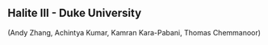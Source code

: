 ## Halite III - Duke University 
(Andy Zhang, Achintya Kumar, Kamran Kara-Pabani, Thomas Chemmanoor)
